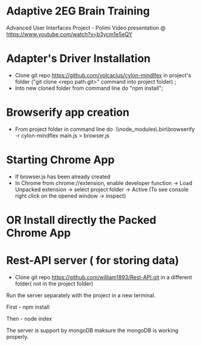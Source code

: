# Adaptive 2EG Brain Training
Advanced User Interfaces Project - Polimi
Video presentation @ https://www.youtube.com/watch?v=b3ycm1e5eQY

# Adapter's Driver Installation
- Clone git repo https://github.com/volcacius/cylon-mindlfex in project's folder ("git clone \<repo path.git\>" command into project folder) ;
- Into new cloned folder from command line do "npm install";

# Browserify app creation
- From project folder in command line do .\\\node_modules\\.bin\browserify -r cylon-mindflex main.js > browser.js

# Starting Chrome App
- If browser.js has been already created
- In Chrome from chrome://extension, enable developer function -> Load Unpacked extension -> select project folder -> Active (To see console right click on the opened window -> inspect)

# OR Install directly the Packed Chrome App

# Rest-API server ( for storing data)

- Clone git repo https://github.com/william1893/Rest-API.git in a different folder( not in the project folder) 

Run the server separately with the project in a new terminal.

First - npm install

Then - node index

The server is support by mongoDB maksure the mongoDB is working properly. 

